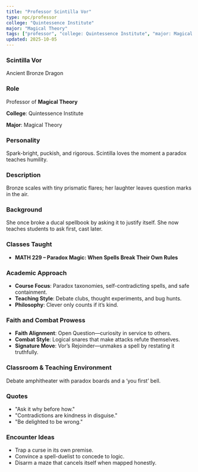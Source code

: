```yaml
---
title: "Professor Scintilla Vor"
type: npc/professor
college: "Quintessence Institute"
major: "Magical Theory"
tags: ["professor", "college: Quintessence Institute", "major: Magical Theory", "variant:bronze"]
updated: 2025-10-05
---
```

### Scintilla Vor

Ancient Bronze Dragon

### Role

Professor of **Magical Theory**

**College**: Quintessence Institute

**Major**: Magical Theory

### Personality

Spark-bright, puckish, and rigorous. Scintilla loves the moment a paradox teaches humility.

### Description

Bronze scales with tiny prismatic flares; her laughter leaves question marks in the air.

### Background

She once broke a ducal spellbook by asking it to justify itself. She now teaches students to ask first, cast later.

### Classes Taught

- **MATH 229 – Paradox Magic: When Spells Break Their Own Rules**



### Academic Approach

- **Course Focus**: Paradox taxonomies, self-contradicting spells, and safe containment.
- **Teaching Style**: Debate clubs, thought experiments, and bug hunts.
- **Philosophy**: Clever only counts if it’s kind.

### Faith and Combat Prowess

- **Faith Alignment**: Open Question—curiosity in service to others.
- **Combat Style**: Logical snares that make attacks refute themselves.
- **Signature Move**: Vor’s Rejoinder—unmakes a spell by restating it truthfully.

### Classroom & Teaching Environment

Debate amphitheater with paradox boards and a ‘you first’ bell.

### Quotes

- "Ask it why before how."
- "Contradictions are kindness in disguise."
- "Be delighted to be wrong."

### Encounter Ideas

- Trap a curse in its own premise.
- Convince a spell-duelist to concede to logic.
- Disarm a maze that cancels itself when mapped honestly.
